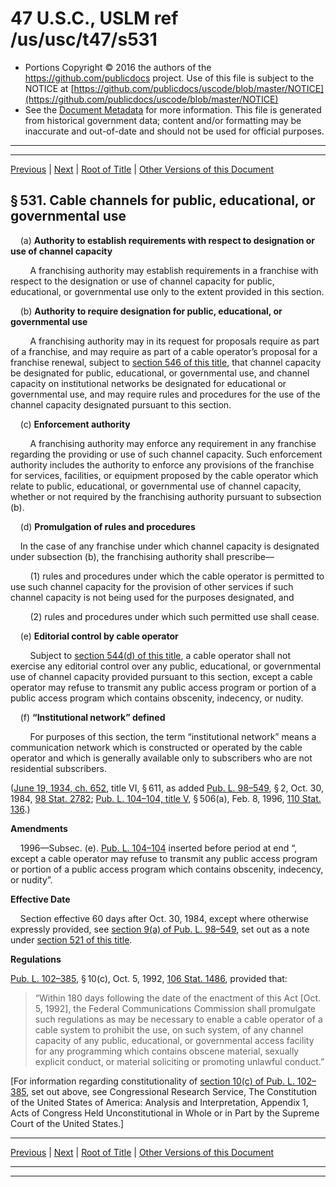 ---
---

# 47 U.S.C., USLM ref /us/usc/t47/s531

* Portions Copyright © 2016 the authors of the https://github.com/publicdocs project.
  Use of this file is subject to the NOTICE at [https://github.com/publicdocs/uscode/blob/master/NOTICE](https://github.com/publicdocs/uscode/blob/master/NOTICE)
* See the [Document Metadata](././../../../../../..//README.md) for more information.
  This file is generated from historical government data; content and/or formatting may be inaccurate and out-of-date and should not be used for official purposes.

----------
----------

[Previous](./../../../../../..//us/usc/t47/ch5/schV–A/ptII/m__us_usc_t47_ch5_schV–A_ptII.md) | [Next](./../../../../../..//us/usc/t47/ch5/schV–A/ptII/m__us_usc_t47_s532.md) | [Root of Title](./../../../../../../) | [Other Versions of this Document](https://publicdocs.github.io/go/links?ns=uslm&ref=%2Fus%2Fusc%2Ft47%2Fs531)

## § 531. Cable channels for public, educational, or governmental use

    (a) __Authority to establish requirements with respect to designation or use of channel capacity__ 

        A franchising authority may establish requirements in a franchise with respect to the designation or use of channel capacity for public, educational, or governmental use only to the extent provided in this section.

    (b) __Authority to require designation for public, educational, or governmental use__ 

        A franchising authority may in its request for proposals require as part of a franchise, and may require as part of a cable operator’s proposal for a franchise renewal, subject to [section 546 of this title][/us/usc/t47/s546], that channel capacity be designated for public, educational, or governmental use, and channel capacity on institutional networks be designated for educational or governmental use, and may require rules and procedures for the use of the channel capacity designated pursuant to this section.

    (c) __Enforcement authority__ 

        A franchising authority may enforce any requirement in any franchise regarding the providing or use of such channel capacity. Such enforcement authority includes the authority to enforce any provisions of the franchise for services, facilities, or equipment proposed by the cable operator which relate to public, educational, or governmental use of channel capacity, whether or not required by the franchising authority pursuant to subsection (b).

    (d) __Promulgation of rules and procedures__ 

    In the case of any franchise under which channel capacity is designated under subsection (b), the franchising authority shall prescribe—

        (1) rules and procedures under which the cable operator is permitted to use such channel capacity for the provision of other services if such channel capacity is not being used for the purposes designated, and

        (2) rules and procedures under which such permitted use shall cease.

    (e) __Editorial control by cable operator__ 

        Subject to [section 544(d) of this title][/us/usc/t47/s544/d], a cable operator shall not exercise any editorial control over any public, educational, or governmental use of channel capacity provided pursuant to this section, except a cable operator may refuse to transmit any public access program or portion of a public access program which contains obscenity, indecency, or nudity.

    (f) __“Institutional network” defined__ 

        For purposes of this section, the term “institutional network” means a communication network which is constructed or operated by the cable operator and which is generally available only to subscribers who are not residential subscribers.

([June 19, 1934, ch. 652][/us/act/1934-06-19/ch652], title VI, § 611, as added [Pub. L. 98–549][/us/pl/98/549], § 2, Oct. 30, 1984, [98 Stat. 2782][/us/stat/98/2782]; [Pub. L. 104–104, title V][/us/pl/104/104/tV], § 506(a), Feb. 8, 1996, [110 Stat. 136][/us/stat/110/136].)

 __Amendments__ 

    1996—Subsec. (e). [Pub. L. 104–104][/us/pl/104/104] inserted before period at end “, except a cable operator may refuse to transmit any public access program or portion of a public access program which contains obscenity, indecency, or nudity”.

 __Effective Date__ 

    Section effective 60 days after Oct. 30, 1984, except where otherwise expressly provided, see [section 9(a) of Pub. L. 98–549][/us/pl/98/549/s9/a], set out as a note under [section 521 of this title][/us/usc/t47/s521].

 __Regulations__ 

[Pub. L. 102–385][/us/pl/102/385], § 10(c), Oct. 5, 1992, [106 Stat. 1486][/us/stat/106/1486], provided that: 

> “Within 180 days following the date of the enactment of this Act \[Oct. 5, 1992\], the Federal Communications Commission shall promulgate such regulations as may be necessary to enable a cable operator of a cable system to prohibit the use, on such system, of any channel capacity of any public, educational, or governmental access facility for any programming which contains obscene material, sexually explicit conduct, or material soliciting or promoting unlawful conduct.”

\[For information regarding constitutionality of [section 10(c) of Pub. L. 102–385][/us/pl/102/385/s10/c], set out above, see Congressional Research Service, The Constitution of the United States of America: Analysis and Interpretation, Appendix 1, Acts of Congress Held Unconstitutional in Whole or in Part by the Supreme Court of the United States.\]

----------

[Previous](./../../../../../..//us/usc/t47/ch5/schV–A/ptII/m__us_usc_t47_ch5_schV–A_ptII.md) | [Next](./../../../../../..//us/usc/t47/ch5/schV–A/ptII/m__us_usc_t47_s532.md) | [Root of Title](./../../../../../../) | [Other Versions of this Document](https://publicdocs.github.io/go/links?ns=uslm&ref=%2Fus%2Fusc%2Ft47%2Fs531)

----------
----------

[/us/usc/t47/s546]: https://publicdocs.github.io/go/links?ns=uslm&ref=%2Fus%2Fusc%2Ft47%2Fs546
[/us/usc/t47/s544/d]: https://publicdocs.github.io/go/links?ns=uslm&ref=%2Fus%2Fusc%2Ft47%2Fs544%2Fd
[/us/act/1934-06-19/ch652]: https://publicdocs.github.io/go/links?ns=uslm&ref=%2Fus%2Fact%2F1934-06-19%2Fch652
[/us/pl/98/549]: https://publicdocs.github.io/go/links?ns=uslm&ref=%2Fus%2Fpl%2F98%2F549
[/us/stat/98/2782]: https://publicdocs.github.io/go/links?ns=uslm&ref=%2Fus%2Fstat%2F98%2F2782
[/us/pl/104/104/tV]: https://publicdocs.github.io/go/links?ns=uslm&ref=%2Fus%2Fpl%2F104%2F104%2FtV
[/us/stat/110/136]: https://publicdocs.github.io/go/links?ns=uslm&ref=%2Fus%2Fstat%2F110%2F136
[/us/pl/104/104]: https://publicdocs.github.io/go/links?ns=uslm&ref=%2Fus%2Fpl%2F104%2F104
[/us/pl/98/549/s9/a]: https://publicdocs.github.io/go/links?ns=uslm&ref=%2Fus%2Fpl%2F98%2F549%2Fs9%2Fa
[/us/usc/t47/s521]: https://publicdocs.github.io/go/links?ns=uslm&ref=%2Fus%2Fusc%2Ft47%2Fs521
[/us/pl/102/385]: https://publicdocs.github.io/go/links?ns=uslm&ref=%2Fus%2Fpl%2F102%2F385
[/us/stat/106/1486]: https://publicdocs.github.io/go/links?ns=uslm&ref=%2Fus%2Fstat%2F106%2F1486
[/us/pl/102/385/s10/c]: https://publicdocs.github.io/go/links?ns=uslm&ref=%2Fus%2Fpl%2F102%2F385%2Fs10%2Fc


